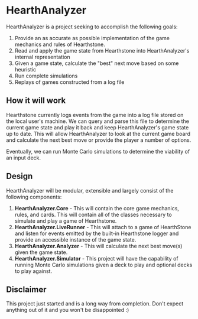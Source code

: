 HearthAnalyzer
==============

HearthAnalyzer is a project seeking to accomplish the following goals:

1. Provide an as accurate as possible implementation of the game mechanics and rules of Hearthstone.
2. Read and apply the game state from Hearthstone into HearthAnalyzer's internal representation
3. Given a game state, calculate the "best" next move based on some heuristic
4. Run complete simulations
5. Replays of games constructed from a log file

How it will work
-----------------
Hearthstone currently logs events from the game into a log file stored on the local user's machine. We can query and parse
this file to determine the current game state and play it back and keep HearthAnalyzer's game state up to date.
This will allow HearthAnalyzer to look at the current game board and calculate the next best move or provide the player
a number of options. 

Eventually, we can run Monte Carlo simulations to determine the viability of an input deck.

Design
--------------
HearthAnalyzer will be modular, extensible and largely consist of the following components:

1. **HearthAnalyzer.Core** - This will contain the core game mechanics, rules, and cards. This will contain all of the classes 
necessary to simulate and play a game of Hearthstone.
2. **HearthAnalyzer.LiveRunner** - This will attach to a game of HearthStone and listen for events emitted by the built-in 
Hearthstone logger and provide an accessible instance of the game state.
3. **HearthAnalyzer.Analyzer** - This will calculate the next best move(s) given the game state.
4. **HearthAnalyzer.Simulator** - This project will have the capability of running Monte Carlo simulations given a deck to play 
and optional decks to play against.

Disclaimer
---------------
This project just started and is a long way from completion. Don't expect anything out of it and you won't be disappointed :)